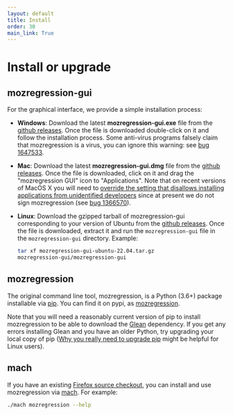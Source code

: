 ```yaml
---
layout: default
title: Install
order: 30
main_link: True
---
```


# Install or upgrade

## mozregression-gui

For the graphical interface, we provide a simple installation process:

- **Windows**:
  Download the latest **mozregression-gui.exe** file from the
  [github releases]. Once the file is downloaded double-click on it and
  follow the installation process. Some anti-virus programs falsely claim that
  mozregression is a virus, you can ignore this warning: see [bug 1647533].
- **Mac**:
  Download the latest **mozregression-gui.dmg** file from the
  [github releases]. Once the file is downloaded, click on it and drag
  the "mozregression GUI" icon to "Applications". Note that on recent
  versions of MacOS X you will need to [override the setting that disallows
  installing applications from unidentified developers](https://support.apple.com/en-ca/guide/mac-help/mh40616/mac) since at present we do not sign mozregression (see
  [bug 1366570]).
- **Linux**:
  Download the gzipped tarball of mozregression-gui corresponding to your
  version of Ubuntu from the [github releases]. Once the file is downloaded,
  extract it and run the `mozregression-gui` file in the `mozregression-gui`
  directory. Example:

  ```sh
  tar xf mozregression-gui-ubuntu-22.04.tar.gz
  mozregression-gui/mozregression-gui
  ```

## mozregression

The original command line tool, mozregression, is a Python (3.6+)
package installable via [pip]. You can find it on pypi, as
[mozregression](https://pypi.org/project/mozregression/).

Note that you will need a reasonably current version of pip to install mozregression to be able to download the [Glean] dependency.
If you get any errors installing Glean and you have an older Python, try upgrading your local copy of pip ([Why you really need to upgrade pip] might be helpful for Linux users).

## mach

If you have an existing [Firefox source checkout], you can install and use
mozregression via [mach]. For example:

```sh
./mach mozregression --help
```

[github releases]: https://github.com/mozilla/mozregression/releases
[bug 1366570]: https://bugzilla.mozilla.org/show_bug.cgi?id=1366570
[bug 1581643]: https://bugzilla.mozilla.org/show_bug.cgi?id=1581643
[bug 1647533]: https://bugzilla.mozilla.org/show_bug.cgi?id=1647533
[pip]: https://pypi.org/project/pip/
[Glean]: https://mozilla.github.io/glean
[Why you really need to upgrade pip]: https://pythonspeed.com/articles/upgrade-pip/
[Firefox source checkout]: https://firefox-source-docs.mozilla.org/contributing/vcs/mercurial.html
[mach]: https://firefox-source-docs.mozilla.org/mach/index.html
